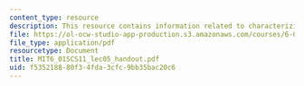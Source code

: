 ```yaml
---
content_type: resource
description: This resource contains information related to characterizing system performance.
file: https://ol-ocw-studio-app-production.s3.amazonaws.com/courses/6-01sc-introduction-to-electrical-engineering-and-computer-science-i-spring-2011/f535218880f34fda3cfc9bb35bac20c6_MIT6_01SCS11_lec05_handout.pdf
file_type: application/pdf
resourcetype: Document
title: MIT6_01SCS11_lec05_handout.pdf
uid: f5352188-80f3-4fda-3cfc-9bb35bac20c6
---
```

